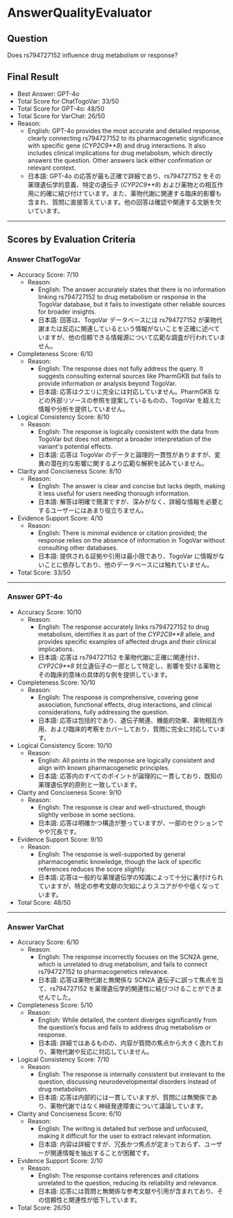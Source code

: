 # AnswerQualityEvaluator

## Question

Does rs794727152 influence drug metabolism or response?

## Final Result

- Best Answer: GPT-4o
- Total Score for ChatTogoVar: 33/50
- Total Score for GPT-4o: 48/50
- Total Score for VarChat: 26/50
- Reason:
  - English: GPT-4o provides the most accurate and detailed response, clearly connecting rs794727152 to its pharmacogenetic significance with specific gene (*CYP2C9**8*) and drug interactions. It also includes clinical implications for drug metabolism, which directly answers the question. Other answers lack either confirmation or relevant context.
  - 日本語: GPT-4o の応答が最も正確で詳細であり、rs794727152 をその薬理遺伝学的意義、特定の遺伝子 (*CYP2C9**8*) および薬物との相互作用に的確に結び付けています。また、薬物代謝に関連する臨床的影響も含まれ、質問に直接答えています。他の回答は確認や関連する文脈を欠いています。

---

## Scores by Evaluation Criteria

### Answer ChatTogoVar
- Accuracy Score: 7/10
  - Reason: 
    - English: The answer accurately states that there is no information linking rs794727152 to drug metabolism or response in the TogoVar database, but it fails to investigate other reliable sources for broader insights.
    - 日本語: 回答は、TogoVar データベースには rs794727152 が薬物代謝または反応に関連しているという情報がないことを正確に述べていますが、他の信頼できる情報源について広範な調査が行われていません。
- Completeness Score: 6/10
  - Reason: 
    - English: The response does not fully address the query. It suggests consulting external sources like PharmGKB but fails to provide information or analysis beyond TogoVar.
    - 日本語: 応答はクエリに完全には対応していません。PharmGKB などの外部リソースの参照を提案しているものの、TogoVar を超えた情報や分析を提供していません。
- Logical Consistency Score: 8/10
  - Reason: 
    - English: The response is logically consistent with the data from TogoVar but does not attempt a broader interpretation of the variant's potential effects.
    - 日本語: 応答は TogoVar のデータと論理的一貫性がありますが、変異の潜在的な影響に関するより広範な解釈を試みていません。
- Clarity and Conciseness Score: 8/10
  - Reason: 
    - English: The answer is clear and concise but lacks depth, making it less useful for users needing thorough information.
    - 日本語: 解答は明確で簡潔ですが、深みがなく、詳細な情報を必要とするユーザーにはあまり役立ちません。
- Evidence Support Score: 4/10
  - Reason: 
    - English: There is minimal evidence or citation provided; the response relies on the absence of information in TogoVar without consulting other databases.
    - 日本語: 提供される証拠や引用は最小限であり、TogoVar に情報がないことに依存しており、他のデータベースには触れていません。
- Total Score: 33/50

---

### Answer GPT-4o
- Accuracy Score: 10/10
  - Reason: 
    - English: The response accurately links rs794727152 to drug metabolism, identifies it as part of the *CYP2C9**8* allele, and provides specific examples of affected drugs and their clinical implications.
    - 日本語: 応答は rs794727152 を薬物代謝に正確に関連付け、*CYP2C9**8* 対立遺伝子の一部として特定し、影響を受ける薬物とその臨床的意味の具体的な例を提供しています。
- Completeness Score: 10/10
  - Reason: 
    - English: The response is comprehensive, covering gene association, functional effects, drug interactions, and clinical considerations, fully addressing the question.
    - 日本語: 応答は包括的であり、遺伝子関連、機能的効果、薬物相互作用、および臨床的考察をカバーしており、質問に完全に対応しています。
- Logical Consistency Score: 10/10
  - Reason: 
    - English: All points in the response are logically consistent and align with known pharmacogenetic principles.
    - 日本語: 応答内のすべてのポイントが論理的に一貫しており、既知の薬理遺伝学的原則と一致しています。
- Clarity and Conciseness Score: 9/10
  - Reason: 
    - English: The response is clear and well-structured, though slightly verbose in some sections.
    - 日本語: 応答は明確かつ構造が整っていますが、一部のセクションでやや冗長です。
- Evidence Support Score: 9/10
  - Reason: 
    - English: The response is well-supported by general pharmacogenetic knowledge, though the lack of specific references reduces the score slightly.
    - 日本語: 応答は一般的な薬理遺伝学の知識によって十分に裏付けられていますが、特定の参考文献の欠如によりスコアがやや低くなっています。
- Total Score: 48/50

---

### Answer VarChat
- Accuracy Score: 6/10
  - Reason: 
    - English: The response incorrectly focuses on the SCN2A gene, which is unrelated to drug metabolism, and fails to connect rs794727152 to pharmacogenetics relevance.
    - 日本語: 応答は薬物代謝と無関係な SCN2A 遺伝子に誤って焦点を当て、rs794727152 を薬理遺伝学的関連性に結びつけることができませんでした。
- Completeness Score: 5/10
  - Reason: 
    - English: While detailed, the content diverges significantly from the question’s focus and fails to address drug metabolism or response.
    - 日本語: 詳細ではあるものの、内容が質問の焦点から大きく逸れており、薬物代謝や反応に対応していません。
- Logical Consistency Score: 7/10
  - Reason: 
    - English: The response is internally consistent but irrelevant to the question, discussing neurodevelopmental disorders instead of drug metabolism.
    - 日本語: 応答は内部的には一貫していますが、質問には無関係であり、薬物代謝ではなく神経発達障害について議論しています。
- Clarity and Conciseness Score: 6/10
  - Reason: 
    - English: The writing is detailed but verbose and unfocused, making it difficult for the user to extract relevant information.
    - 日本語: 内容は詳細ですが、冗長かつ焦点が定まっておらず、ユーザーが関連情報を抽出することが困難です。
- Evidence Support Score: 2/10
  - Reason: 
    - English: The response contains references and citations unrelated to the question, reducing its reliability and relevance.
    - 日本語: 応答には質問と無関係な参考文献や引用が含まれており、その信頼性と関連性が低下しています。
- Total Score: 26/50